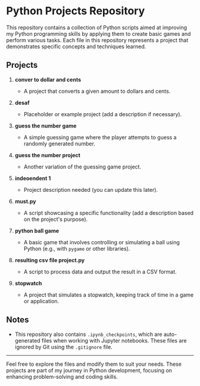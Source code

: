 # Python Projects Repository

This repository contains a collection of Python scripts aimed at improving my Python programming skills by applying them to create basic games and perform various tasks. Each file in this repository represents a project that demonstrates specific concepts and techniques learned.

## Projects

1. **conver to dollar and cents**
   - A project that converts a given amount to dollars and cents.

2. **desaf**
   - Placeholder or example project (add a description if necessary).

3. **guess the number game**
   - A simple guessing game where the player attempts to guess a randomly generated number.

4. **guess the number project**
   - Another variation of the guessing game project.

5. **indeoendent 1**
   - Project description needed (you can update this later).

6. **must.py**
   - A script showcasing a specific functionality (add a description based on the project's purpose).

7. **python ball game**
   - A basic game that involves controlling or simulating a ball using Python (e.g., with `pygame` or other libraries).

8. **resulting csv file project.py**
   - A script to process data and output the result in a CSV format.

9. **stopwatch**
   - A project that simulates a stopwatch, keeping track of time in a game or application.

## Notes
- This repository also contains `.ipynb_checkpoints`, which are auto-generated files when working with Jupyter notebooks. These files are ignored by Git using the `.gitignore` file.

---

Feel free to explore the files and modify them to suit your needs. These projects are part of my journey in Python development, focusing on enhancing problem-solving and coding skills.

